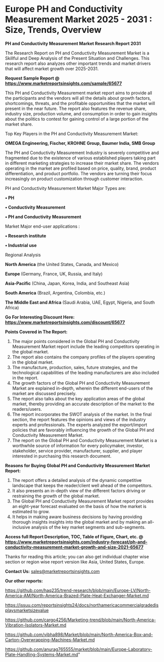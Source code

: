# Europe PH and Conductivity Measurement Market 2025 - 2031 : Size, Trends, Overview

<strong>PH and Conductivity Measurement Market Research Report 2031</strong>

The Research Report on PH and Conductivity Measurement Market is a Skillful and Deep Analysis of the Present Situation and Challenges. This research report also analyzes other important trends and market drivers that will affect market growth over 2025-2031.

<strong>Request Sample Report @ <a href=https://www.marketreportsinsights.com/sample/65677>https://www.marketreportsinsights.com/sample/65677</a></strong>

This PH and Conductivity Measurement market report aims to provide all the participants and the vendors will all the details about growth factors, shortcomings, threats, and the profitable opportunities that the market will present in the near future. The report also features the revenue share, industry size, production volume, and consumption in order to gain insights about the politics to contest for gaining control of a large portion of the market share.

Top Key Players in the PH and Conductivity Measurement Market:

<strong>OMEGA Engineering, Fischer, KROHNE Group, Baumer India, SMB Group</strong>

The PH and Conductivity Measurement Industry is severely competitive and fragmented due to the existence of various established players taking part in different marketing strategies to increase their market share. The vendors operating in the market are profiled based on price, quality, brand, product differentiation, and product portfolio. The vendors are turning their focus increasingly on product customization through customer interaction.

PH and Conductivity Measurement Market Major Types are:

<strong>• PH

• Conductivity Measurement

• PH and Conductivity Measurement</strong>

Market Major end-user applications :

<strong>• Research institute

• Industrial use</strong>

Regional Analysis

</u><strong><b>North America</b></strong> (the United States, Canada, and Mexico)

<strong><b>Europe </b></strong>(Germany, France, UK, Russia, and Italy)

<strong><b>Asia-Pacific</b></strong> (China, Japan, Korea, India, and Southeast Asia)

<strong><b>South America</b></strong> (Brazil, Argentina, Colombia, etc.)

<strong><b>The Middle East and Africa</b></strong> (Saudi Arabia, UAE, Egypt, Nigeria, and South Africa)

<strong>Go For Interesting Discount Here: <a href=https://www.marketreportsinsights.com/discount/65677>https://www.marketreportsinsights.com/discount/65677</a></strong>

<strong>Points Covered in The Report:</strong>
<ol>
  <li>The major points considered in the Global PH and Conductivity Measurement Market report include the leading competitors operating in the global market.</li>
  <li>The report also contains the company profiles of the players operating in the global market.</li>
  <li>The manufacture, production, sales, future strategies, and the technological capabilities of the leading manufacturers are also included in the report.</li>
  <li>The growth factors of the Global PH and Conductivity Measurement Market are explained in-depth, wherein the different end-users of the market are discussed precisely.</li>
  <li>The report also talks about the key application areas of the global market, thereby providing an accurate description of the market to the readers/users.</li>
  <li>The report incorporates the SWOT analysis of the market. In the final section, the report features the opinions and views of the industry experts and professionals. The experts analyzed the export/import policies that are favorably influencing the growth of the Global PH and Conductivity Measurement Market.</li>
  <li>The report on the Global PH and Conductivity Measurement Market is a worthwhile source of information for every policymaker, investor, stakeholder, service provider, manufacturer, supplier, and player interested in purchasing this research document.</li>
</ol>
<strong>Reasons for Buying Global PH and Conductivity Measurement Market Report:</strong>

<ol>
  <li>The report offers a detailed analysis of the dynamic competitive landscape that keeps the reader/client well ahead of the competitors.</li>
  <li>It also presents an in-depth view of the different factors driving or restraining the growth of the global market.</li>
  <li>The Global PH and Conductivity Measurement Market report provides an eight-year forecast evaluated on the basis of how the market is estimated to grow.</li>
  <li>It helps in making aware business decisions by having providing thorough insights insights into the global market and by making an all-inclusive analysis of the key market segments and sub-segments.</li>
</ol>
<strong>Access full Report Description, TOC, Table of Figure, Chart, etc. @ <a href=https://www.marketreportsinsights.com/industry-forecast/ph-and-conductivity-measurement-market-growth-and-size-2021-65677>https://www.marketreportsinsights.com/industry-forecast/ph-and-conductivity-measurement-market-growth-and-size-2021-65677</a></strong>


Thanks for reading this article; you can also get individual chapter wise section or region wise report version like Asia, United States, Europe.

<strong>Contact Us:</strong>
sales@marketreportsinsights.com

<strong>Our other reports:</strong>

<a href=https://github.com/haq235/trend-research/blob/main/Europe-LV/North-America-AM/North-America-Brazed-Plate-Heat-Exchanger-Market.md>https://github.com/haq235/trend-research/blob/main/Europe-LV/North-America-AM/North-America-Brazed-Plate-Heat-Exchanger-Market.md</a>

<a href=https://issuu.com/reportsinsights24/docs/northamericacommercialgradedisplaysmarketsizevalue>https://issuu.com/reportsinsights24/docs/northamericacommercialgradedisplaysmarketsizevalue</a>

<a href=https://github.com/cargo4256/Marketing-trend/blob/main/North-America-Vibration-Isolators-Market.md>https://github.com/cargo4256/Marketing-trend/blob/main/North-America-Vibration-Isolators-Market.md</a>

<a href=https://github.com/vibha898/Market/blob/main/North-America-Box-and-Carton-Overwrapping-Machines-Market.md>https://github.com/vibha898/Market/blob/main/North-America-Box-and-Carton-Overwrapping-Machines-Market.md</a>

<a href=https://github.com/anurag765555/market/blob/main/Europe-Laboratory-Plate-Handling-Systems-Market.md>https://github.com/anurag765555/market/blob/main/Europe-Laboratory-Plate-Handling-Systems-Market.md</a>"
